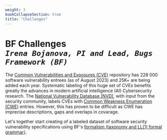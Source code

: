 ```yaml
---
weight: 3
bookCollapseSection: true
title: "Challenges"
---
```

# BF Challenges <br/>_`Irena Bojanova, PI and Lead, Bugs Framework (BF)`_

The [Common Vulnerabilities and Exposures (CVE)](https://www.cve.org/) repository has 228 000 software vulnerability entrees (as of August 2023) and 25K+ are being added each year. Systematic labeling of this huge set of CVEs benefits greatly the advances in modern artificial intelligence (AI) Cybersecurity research. The [National Vulnerability Database (NVD)](https://nvd.nist.gov/), with input from the security community, labels CVEs with [Common Weakness Enumeration (CWE)](https://cwe.mitre.org/) entries. However, this has proven to be difficult as CWE has imprecise descriptions, gaps and overlaps in covarage.

Let's together start creating of a labeled dataset of software security vulnerability specifications using BF's [formalism (taxonomy and LL(1) formal grammar)](/BF/info/bf-classes/).